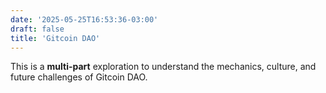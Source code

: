 ```yaml
---
date: '2025-05-25T16:53:36-03:00'
draft: false
title: 'Gitcoin DAO'
---
```


This is a **multi-part** exploration to understand the mechanics, culture, and future challenges of Gitcoin DAO.